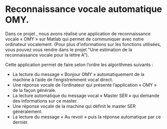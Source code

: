 # Reconnaissance vocale automatique OMY.
Dans ce projet , nous avons réalisé une application de reconnaissance vocale « OMY » sur Matlab qui permet de communiquer avec notre ordinateur vocalement. (Pour plus d'informations sur les fonctions utilisées, vous pouvez vous rendre dans le projet "Une estimation de la reconnaissance vocale pour la lettre A").

<p>Cette application permet de faire selon l&rsquo;ordre les algorithmes suivants&nbsp;:</p>
<ul>
<li>La lecture du message &laquo; Bonjour OMY&nbsp;&raquo; automatiquement de la machine &agrave; l&rsquo;aide de l&rsquo;engistremment vocal direct.</li>
<li>Une r&eacute;ponse vocale de l&rsquo;ordinateur qui pr&eacute;sente l&rsquo;application &laquo;&nbsp;OMY&nbsp;&raquo; de la fa&ccedil;on g&eacute;n&eacute;rale.</li>
<li>La lecture automatique du message vocal &laquo; Master SER &raquo; qui demande des informations sur ce master.</li>
<li>Une r&eacute;ponse vocale de la machine qui d&eacute;finit le master SER g&eacute;n&eacute;ralement.</li>
<li>La lecture du message &laquo;&nbsp;Au revoir&nbsp;&raquo; puis la r&eacute;ponse automatique par ce dernier.</li>
</ul>
